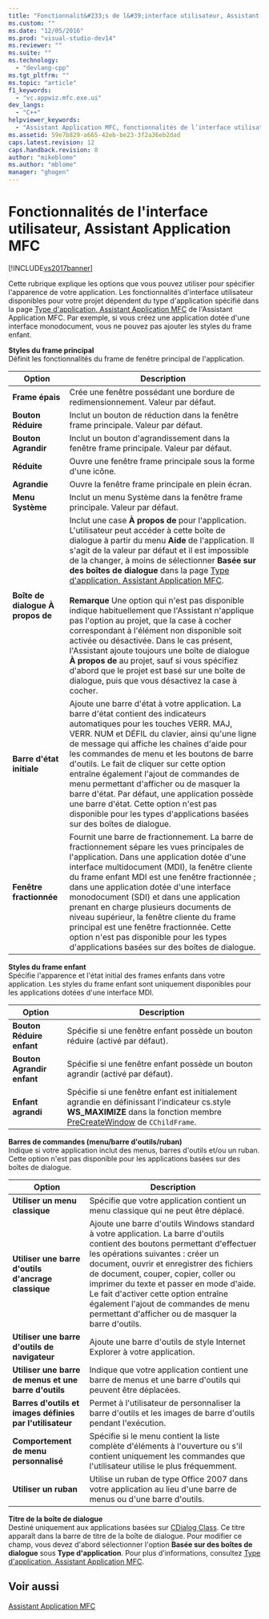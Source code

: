 ```yaml
---
title: "Fonctionnalit&#233;s de l&#39;interface utilisateur, Assistant Application MFC | Microsoft Docs"
ms.custom: ""
ms.date: "12/05/2016"
ms.prod: "visual-studio-dev14"
ms.reviewer: ""
ms.suite: ""
ms.technology: 
  - "devlang-cpp"
ms.tgt_pltfrm: ""
ms.topic: "article"
f1_keywords: 
  - "vc.appwiz.mfc.exe.ui"
dev_langs: 
  - "C++"
helpviewer_keywords: 
  - "Assistant Application MFC, fonctionnalités de l’interface utilisateur"
ms.assetid: 59e7b829-a665-42eb-be23-3f2a36eb2dad
caps.latest.revision: 12
caps.handback.revision: 8
author: "mikeblome"
ms.author: "mblome"
manager: "ghogen"
---
```

# Fonctionnalit&#233;s de l&#39;interface utilisateur, Assistant Application MFC
[!INCLUDE[vs2017banner](../../assembler/inline/includes/vs2017banner.md)]

Cette rubrique explique les options que vous pouvez utiliser pour spécifier l'apparence de votre application.  Les fonctionnalités d'interface utilisateur disponibles pour votre projet dépendent du type d'application spécifié dans la page [Type d'application, Assistant Application MFC](../../mfc/reference/application-type-mfc-application-wizard.md) de l'Assistant Application MFC.  Par exemple, si vous créez une application dotée d'une interface monodocument, vous ne pouvez pas ajouter les styles du frame enfant.  
  
 **Styles du frame principal**  
 Définit les fonctionnalités du frame de fenêtre principal de l'application.  
  
|Option|Description|  
|------------|-----------------|  
|**Frame épais**|Crée une fenêtre possédant une bordure de redimensionnement.  Valeur par défaut.|  
|**Bouton Réduire**|Inclut un bouton de réduction dans la fenêtre frame principale.  Valeur par défaut.|  
|**Bouton Agrandir**|Inclut un bouton d'agrandissement dans la fenêtre frame principale.  Valeur par défaut.|  
|**Réduite**|Ouvre une fenêtre frame principale sous la forme d'une icône.|  
|**Agrandie**|Ouvre la fenêtre frame principale en plein écran.|  
|**Menu Système**|Inclut un menu Système dans la fenêtre frame principale.  Valeur par défaut.|  
|**Boîte de dialogue À propos de**|Inclut une case **À propos de** pour l'application.  L'utilisateur peut accéder à cette boîte de dialogue à partir du menu **Aide** de l'application.  Il s'agit de la valeur par défaut et il est impossible de la changer, à moins de sélectionner **Basée sur des boîtes de dialogue** dans la page [Type d'application, Assistant Application MFC](../../mfc/reference/application-type-mfc-application-wizard.md).<br /><br /> **Remarque** Une option qui n'est pas disponible indique habituellement que l'Assistant n'applique pas l'option au projet, que la case à cocher correspondant à l'élément non disponible soit activée ou désactivée.  Dans le cas présent, l'Assistant ajoute toujours une boîte de dialogue **À propos de** au projet, sauf si vous spécifiez d'abord que le projet est basé sur une boîte de dialogue, puis que vous désactivez la case à cocher.|  
|**Barre d'état initiale**|Ajoute une barre d'état à votre application.  La barre d'état contient des indicateurs automatiques pour les touches VERR. MAJ, VERR. NUM et DÉFIL du clavier, ainsi qu'une ligne de message qui affiche les chaînes d'aide pour les commandes de menu et les boutons de barre d'outils.  Le fait de cliquer sur cette option entraîne également l'ajout de commandes de menu permettant d'afficher ou de masquer la barre d'état.  Par défaut, une application possède une barre d'état.  Cette option n'est pas disponible pour les types d'applications basées sur des boîtes de dialogue.|  
|**Fenêtre fractionnée**|Fournit une barre de fractionnement.  La barre de fractionnement sépare les vues principales de l'application.  Dans une application dotée d'une interface multidocument \(MDI\), la fenêtre cliente du frame enfant MDI est une fenêtre fractionnée ; dans une application dotée d'une interface monodocument \(SDI\) et dans une application prenant en charge plusieurs documents de niveau supérieur, la fenêtre cliente du frame principal est une fenêtre fractionnée.  Cette option n'est pas disponible pour les types d'applications basées sur des boîtes de dialogue.|  
  
 **Styles du frame enfant**  
 Spécifie l'apparence et l'état initial des frames enfants dans votre application.  Les styles du frame enfant sont uniquement disponibles pour les applications dotées d'une interface MDI.  
  
|Option|Description|  
|------------|-----------------|  
|**Bouton Réduire enfant**|Spécifie si une fenêtre enfant possède un bouton réduire \(activé par défaut\).|  
|**Bouton Agrandir enfant**|Spécifie si une fenêtre enfant possède un bouton agrandir \(activé par défaut\).|  
|**Enfant agrandi**|Spécifie si une fenêtre enfant est initialement agrandie en définissant l'indicateur cs.style **WS\_MAXIMIZE** dans la fonction membre [PreCreateWindow](../Topic/CWnd::PreCreateWindow.md) de `CChildFrame`.|  
  
 **Barres de commandes \(menu\/barre d'outils\/ruban\)**  
 Indique si votre application inclut des menus, barres d'outils et\/ou un ruban.  Cette option n'est pas disponible pour les applications basées sur des boîtes de dialogue.  
  
|Option|Description|  
|------------|-----------------|  
|**Utiliser un menu classique**|Spécifie que votre application contient un menu classique qui ne peut être déplacé.|  
|**Utiliser une barre d'outils d'ancrage classique**|Ajoute une barre d'outils Windows standard à votre application.  La barre d'outils contient des boutons permettant d'effectuer les opérations suivantes : créer un document, ouvrir et enregistrer des fichiers de document, couper, copier, coller ou imprimer du texte et passer en mode d'aide.  Le fait d'activer cette option entraîne également l'ajout de commandes de menu permettant d'afficher ou de masquer la barre d'outils.|  
|**Utiliser une barre d'outils de navigateur**|Ajoute une barre d'outils de style Internet Explorer à votre application.|  
|**Utiliser une barre de menus et une barre d'outils**|Indique que votre application contient une barre de menus et une barre d'outils qui peuvent être déplacées.|  
|**Barres d'outils et images définies par l'utilisateur**|Permet à l'utilisateur de personnaliser la barre d'outils et les images de barre d'outils pendant l'exécution.|  
|**Comportement de menu personnalisé**|Spécifie si le menu contient la liste complète d'éléments à l'ouverture ou s'il contient uniquement les commandes que l'utilisateur utilise le plus fréquemment.|  
|**Utiliser un ruban**|Utilise un ruban de type Office 2007 dans votre application au lieu d'une barre de menus ou d'une barre d'outils.|  
  
 **Titre de la boîte de dialogue**  
 Destiné uniquement aux applications basées sur [CDialog Class](../../mfc/reference/cdialog-class.md). Ce titre apparaît dans la barre de titre de la boîte de dialogue.  Pour modifier ce champ, vous devez d'abord sélectionner l'option **Basée sur des boîtes de dialogue** sous **Type d'application**.  Pour plus d'informations, consultez [Type d'application, Assistant Application MFC](../../mfc/reference/application-type-mfc-application-wizard.md).  
  
## Voir aussi  
 [Assistant Application MFC](../../mfc/reference/mfc-application-wizard.md)
